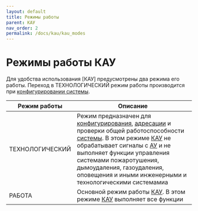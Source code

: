 ```yaml
---
layout: default
title: Режимы работы
parent: КАУ
nav_order: 2
permalink: /docs/kau/kau_modes
---
```


# Режимы работы КАУ
Для удобства использования [КАУ] предусмотрены два режима его работы. Переход в ТЕХНОЛОГИЧЕСКИЙ режим работы производится при [конфигурировании системы].
<table> 
  <thead> 
    <tr> 
      <th style="text-align: center" >Режим работы</th>
      <th style="text-align: center">Описание</th>
    </tr>
  </thead> 
  <tbody>
    <tr>
      <td id="режим_кау_технологический" style="text-align: left">ТЕХНОЛОГИЧЕСКИЙ</td>
      <td style="text-align: left">Режим предназначен для <a href="/gk_manual/docs/global_system#конфигурирование">конфигурирования</a>, <a href="/gk_manual/docs/global_system/address_number#адресный-номер-гк,-кау-и-тпу">адресации</a> и проверки общей работоспособности <a href="/gk_manual/docs/global_system#спз-глобал">системы</a>. В этом режиме <a href="/gk_manual/docs/kau#кау">КАУ</a> не обрабатывает сигналы с <a href="/gk_manual/docs/address_devices#адресные-устройства">АУ</a> и не выполняет функции управления системами пожаротушения, дымоудаления, газоудаления, оповещения и иными инженерными и технологическими системамиа</td>
    </tr>    
    <tr>
      <td id="режим_кау_работа" style="text-align: left">РАБОТА</td>
      <td style="text-align: left">Основной режим работы <a href="/gk_manual/docs/kau#кау">КАУ</a>. В этом режиме <a href="/gk_manual/docs/kau#кау">КАУ</a> выполняет все функции</td>
    </tr>    
  </tbody>
</table>

[ГК]: /gk_manual/docs/gk#гк
[конфигурировании системы]: /gk_manual/docs/global_system#конфигурирование
